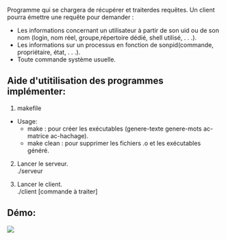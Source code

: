 Programme qui se chargera de récupérer et traiterdes requêtes. Un client pourra émettre une requête pour demander :  
* Les informations concernant un utilisateur à partir de son uid ou de son nom (login, nom réel, groupe,﻿répertoire dédié, shell utilisé, . . .). 
* Les informations sur un processus en fonction de sonpid(commande, propriétaire, état, . . .).
* Toute commande système usuelle. 
  
## Aide d'utitilisation des programmes implémenter:  
  
1. makefile  
* Usage:  
  * make : pour créer les exécutables (genere-texte genere-mots ac-matrice ac-hachage).  
  * make clean : pour supprimer les fichiers .o et les exécutables généré.  
  
2. Lancer le serveur.  
./serveur
  
3. Lancer le client.  
./client [commande à traiter]  
  
## Démo:  
  
<img src="https://github.com/Youva-git/demon-information-du-systeme/blob/master/Ecommandes.gif">